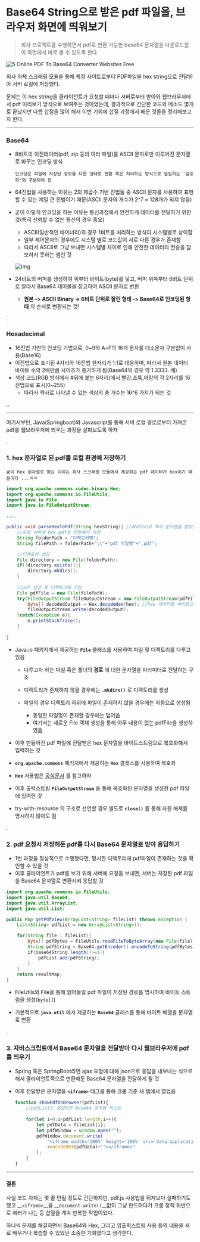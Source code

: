 # Base64 String으로 받은  pdf 파일을, 브라우저 화면에 띄워보기

> 회사 프로젝트를 수행하면서 pdf로 변환 가능한 base64 문자열을 다운로드없이 화면에서 바로 볼 수 있도록 한다.

![5 Online PDF To Base64 Converter Websites Free](https://cdn.ilovefreesoftware.com/wp-content/uploads/2018/04/pdf2base64-featured.png)



회사 자체 스크래핑 모듈을 통해 특정 사이트로부터 PDF파일을 hex string으로 전달받아 서버 로컬에 저장했다. 

문제는 이 hex string을 클라이언트가 요청할 때마다 서버로부터 받아와 웹브라우저에서 pdf 미리보기 방식으로 보여주는 것이었는데, 결과적으로 간단한 코드와 메소드 몇개로 끝났지만 나름 삽질을 많이 해서 이번 기회에 삽질 과정에서 배운 것들을 정리해보고자 한다.

---



### Base64

- 8비트의 이진데이터(pdf, zip 등의 여러 파일)를 ASCII 문자로만 이루어진 문자열로 바꾸는 인코딩 방식

  ```
  인코딩은 파일에 저장된 정보를 다른 형태로 변환 혹은 처리하는 방식으로 엄밀히는 '암호화'와 구분되야 함
  ```

- 64진법을 사용하는 이유는 2의 제곱수 기반 진법들 중 ASCII 문자를 사용하여 표현할 수 있는 제일 큰 진법이기 때문(ASCII 문자의 개수가 2^7 = 128개가 되지 않음) 

- 굳이 이렇게 인코딩을 하는 이유는 통신과정에서 안전하게 데이터를 전달하기 위한 것(특히 신뢰할 수 없는 통신의 경우 중요)

  - ASCII(일반적인 바이너리)의 경우 1비트를 처리하는 방식이 시스템별로 상이함
  - 일부 제어문자의 경우에도 시스템 별로 코드값이 서로 다른 경우가 존재함
  - 따라서 ASCII로 그냥 보내면 시스템별 차이로 인해 안전한 데이터의 전송을 담보하지 못하는 셈인 것

  

  ![img](https://blog.kakaocdn.net/dn/cUtiW8/btqC6PUQfRF/w8l5dQgbmWVLZD12MneZ90/img.png)

- 24비트의 버퍼를 생성하여 위부터 바이트(byte)를 넣고, 버퍼 위쪽부터 6비트 단위로 잘라서 Base64 테이블을 참고하여 ASCII 문자로 변환

  - __원본 -> ASCII Binary -> 6비트 단위로 잘린 형태 -> Base64로 인코딩된 형태__ 의 순서로 변환되는 것!

.

### Hexadecimal

- 16진법 기반의 인코딩 기법으로, 0~9와  A~F의 16개 문자를 대소문자 구분없이 사용(Base16)
- 이진법으로 표기된 4자리와 16진법 한자리가 1:1로 대응하며, 따라서 원본 데이터 바이트 수의 2배만큼 사이즈가 증가하게 됨(Base64의 경우 약 1.3333..배)
- 색상 코드(RGB 방식에서 #뒤에 붙는 6자리)에서 빨강,초록,파랑의 각 2자리를 16진법으로 표시(0~255)
  - 따라서 헥사로 나타낼 수 있는 색상의 총 개수는 16^6 가지가 되는 것

..

---



여기서부턴, Java(Springboot)와 Javascript를 통해 서버 로컬 경로로부터 가져온 pdf를 웹브라우저에 띄우는  과정을 살펴보도록 하자

.

### 1. hex 문자열로 된 pdf를 로컬 환경에 저장하기

```
굳이 hex 문자열로 받는 이유는 회사 스크래핑 모듈에서 제공하는 pdf 데이터가 hex이기 때문이다 ...ㅋㅋ
```

```java
import org.apache.commons.codec.binary.Hex;
import org.apache.commons.io.FileUtils;
import java.io.File;
import java.io.FileOutputStream;

....

public void parseHexToPdf(String hexString){ //파라미터로 헥사 문자열을 받았음
    //로컬 서버에 hex pdf로 변환해서 저장
    String folderPath = "디렉토리명";
    String filePath = folderPath+"\\"+"pdf 파일명"+".pdf";

    //디렉토리 생성
    File directory = new File(folderPath);
    if(!directory.exists()){
        directory.mkdirs();
    }
	
    //pdf 생성 후 디렉토리에 저장
    File pdfFile = new File(filePath);
    try(FileOutputStream fileOutputStream = new FileOutputStream(pdfFile)){
        byte[] decodedOutput = Hex.decodeHex(hex); //hex 데이터를 바이트스트림으로 복호화
        fileOutputStream.write(decodedOutput);
    }catch(Exception e){
        e.printStackTrace();
    }
    
}
```

- Java.io 패키지에서 제공하는 __`File`__ 클래스를 사용하여 파일 및 디렉토리를 다루고 있음

  - 다루고자 하는 파일 혹은 폴더의 __경로__ 에 대한 문자열을 파라미터로 전달하는 구조

  - 디렉토리가 존재하지 않을 경우에는 __`.mkdirs()`__ 로 디렉토리를 생성

  - 파일의 경우 디렉토리 하위에 파일이 존재하지 않을 경우에는 자동으로 생성됨

    - 동일한 파일명이 존재할 경우에는 덮어씀
    - 여기서는 새로운 File 객체 생성을 통해 아무 내용이 없는 pdfFile을 생성하였음

    

-  이후 만들어진 pdf 파일에 전달받은 hex 문자열을 바이트스트림으로 복호화해서 입력하는 것

  - __`org.apache.commons`__ 패키지에서 제공하는 __`Hex`__ 클래스를 사용하여 복호화
  - __`Hex`__ 사용법은 [공식문서](https://commons.apache.org/proper/commons-codec/apidocs/org/apache/commons/codec/binary/Hex.html) 를 참고하자
  - 이후 출력스트림 __`FileOutputStream`__ 을 통해 복호화된 문자열을 생성한 pdf 파일에 입력한 것
  - try-with-resource 의 구조로 선언할 경우 별도로 __`close()`__ 를 통해 자원 해제를 명시하지 않아도 됨

.

### 2.  pdf 요청시 저장해둔 pdf를 다시 Base64 문자열로 받아 응답하기



- 1번 과정을 정상적으로 수행했다면, 명시한 디렉토리에 pdf파일이 존재하는 것을 확인할 수 있을 것
- 이후 클라이언트가 pdf를 보기 위해 서버에 요청을 보내면, 서버는 저장된 pdf 파일을 Base64 문자열로 변환시켜 응답할 것

```java
import org.apache.commons.io.FileUtils;
import java.util.Base64;
import java.util.ArrayList;
import java.util.List;

public Map getPdfView(ArrayList<String> fileList) throws Exception {
    List<String> pdfList = new ArrayList<String>();

    for(String file : fileList){
        byte[] pdfBytes = FileUtils.readFileToByteArray(new File(file));
        String pdfString = Base64.getEncoder().encodeToString(pdfBytes);
        if(base64String.length()>=1){
            pdfList.add(pdfString);
        }
    }
    return resultMap;
}
```

- FileUtils와 File을 통해 읽어들일 pdf 파일이 저장된 경로를 명시하여 바이트 스트림을 생성(`byte[]`)

- 기본적으로 __`java.util`__ 에서 제공하는 __`Base64`__ 클래스를 통해 바이트 배열을 문자열로 변환

.

### 3. 자바스크립트에서 Base64 문자열을 전달받아 다시 웹브라우저에 pdf를 띄우기



- Spring 혹은 SpringBoot라면 ajax 요청에 대해 json으로 응답을 내보내는 식으로 해서 클라이언트쪽으로 변환해둔 Base64 문자열을 전달하게 될 것

- 이후 전달받은 문자열을 __`<iframe>`__ 태그를 통해 크롬 기준 새 탭에서 열었음

  ```javascript
  function showPdfOnBrowser(pdfList){
      //pdfList는 응답받은 Base64 문자열 리스트
      
      for(let i=0;i<pdfList.length;i++){
          let pdfData = fileList[i];
          let pdfWindow = window.open("");
          pdfWindow.document.write(
              "<iframe width='100%' height='100%' src='data:application/pdf;base64, "
              +encodeURI(pdfData)+"'></iframe>"
          );
      }
  }
  ```

  

---

#### 결론

사실 코드 자체는 몇 줄 안될 정도로 간단하지만, pdf.js 사용법을 뒤져보다 실패하기도 했고 __`<iframe>`__을 __`document.write()`__없이 그냥 만드려다가 크롬 정책 위반으로 에러가 나는 등 삽질을 계속 반복한 작업이었다.

하나씩 문제를 해결하면서 Base64와 Hex, 그리고 입출력스트림 사용 등의 내용을 새로 배우거나 복습할 수 있었던 소중한 기회였다고 생각한다.
